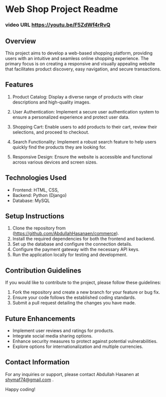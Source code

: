 # Web Shop Project Readme

### video URL <https://youtu.be/F5ZdWf4rRvQ>
## Overview

This project aims to develop a web-based shopping platform, providing users with an intuitive and seamless online shopping experience. The primary focus is on creating a responsive and visually appealing website that facilitates product discovery, easy navigation, and secure transactions.

## Features

1. Product Catalog: Display a diverse range of products with clear descriptions and high-quality images.

2. User Authentication: Implement a secure user authentication system to ensure a personalized experience and protect user data.

3. Shopping Cart: Enable users to add products to their cart, review their selections, and proceed to checkout.

4. Search Functionality: Implement a robust search feature to help users quickly find the products they are looking for.

5. Responsive Design: Ensure the website is accessible and functional across various devices and screen sizes.

## Technologies Used

- Frontend: HTML, CSS, 
- Backend: Python (Django)
- Database: MySQL

## Setup Instructions

1. Clone the repository from (https://github.com/AbdullahHasanaen/commerce).
2. Install the required dependencies for both the frontend and backend.
3. Set up the database and configure the connection details.
4. Configure the payment gateway with the necessary API keys.
5. Run the application locally for testing and development.

## Contribution Guidelines

If you would like to contribute to the project, please follow these guidelines:

1. Fork the repository and create a new branch for your feature or bug fix.
2. Ensure your code follows the established coding standards.
3. Submit a pull request detailing the changes you have made.

## Future Enhancements

- Implement user reviews and ratings for products.
- Integrate social media sharing options.
- Enhance security measures to protect against potential vulnerabilities.
- Explore options for internationalization and multiple currencies.

## Contact Information

For any inquiries or support, please contact Abdullah Hasanen at shymaf74@gmail.com .

Happy coding!
